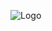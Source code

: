 ![Logo](https://github.com/shanuka-ashen/Moby-Guard/assets/61181660/4a06f867-dda8-4af5-a5bc-9c5aa8d456d8)
